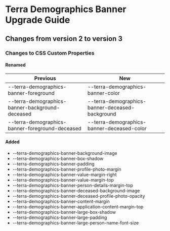 # Terra Demographics Banner Upgrade Guide

## Changes from version 2 to version 3

### Changes to CSS Custom Properties

#### Renamed
| Previous | New |
|-|-|
| --terra-demographics-banner-foreground | --terra-demographics-banner-color |
| --terra-demographics-banner-background-deceased | --terra-demographics-banner-deceased-background |
| --terra-demographics-banner-foreground-deceased | --terra-demographics-banner-deceased-color |

#### Added
* --terra-demographics-banner-background-image
* --terra-demographics-banner-box-shadow
* --terra-demographics-banner-padding
* --terra-demographics-banner-profile-photo-margin
* --terra-demographics-banner-value-margin-right
* --terra-demographics-banner-value-margin-top
* --terra-demographics-banner-person-details-margin-top
* --terra-demographics-banner-deceased-background-image
* --terra-demographics-banner-deceased-profile-photo-opacity
* --terra-demographics-banner-content-margin
* --terra-demographics-banner-application-content-margin-top
* --terra-demographics-banner-large-box-shadow
* --terra-demographics-banner-large-padding
* --terra-demographics-banner-large-person-name-font-size
